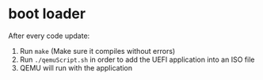 # boot loader

After every code update:
1. Run `make` (Make sure it compiles without errors)
2. Run `./qemuScript.sh` in order to add the UEFI application into an ISO file
3. QEMU will run with the application
